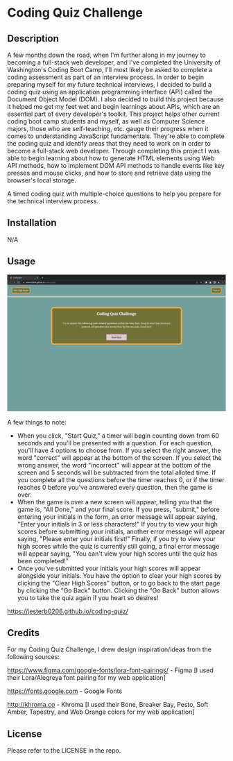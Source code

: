 # Coding Quiz Challenge

## Description

A few months down the road, when I'm further along in my journey to becoming a full-stack web developer, and I've completed the University of Washington's Coding Boot Camp, I'll most likely be asked to complete a coding assessment as part of an interview process. In order to begin preparing myself for my future technical interviews, I decided to build a coding quiz using an application programming interface (API) called the Document Object Model (DOM). I also decided to build this project because it helped me get my feet wet and begin learnings about APIs, which are an essential part of every developer's toolkit. This project helps other current coding boot camp students and myself, as well as Computer Science majors, those who are self-teaching, etc. gauge their progress when it comes to understanding JavaScript fundamentals. They're able to complete the coding quiz and identify areas that they need to work on in order to become a full-stack web developer. Through completing this project I was able to begin learning about how to generate HTML elements using Web API methods, how to implement DOM API methods to handle events like key presses and mouse clicks, and how to store and retrieve data using the browser's local storage.


A timed coding quiz with multiple-choice questions to help you prepare for the technical interview process.

## Installation

N/A

## Usage

![Coding Quiz Challenge Screenshot](assets/images/coding-quiz.png)

A few things to note:

- When you click, "Start Quiz," a timer will begin counting down from 60 seconds and you'll be presented with a question. For each question, you'll have 4 options to choose from. If you select the right answer, the word "correct" will appear at the bottom of the screen. If you select the wrong answer, the word "incorrect" will appear at the bottom of the screen and 5 seconds will be subtracted from the total alloted time. If you complete all the questions before the timer reaches 0, or if the timer reaches 0 before you've answered every question, then the game is over.
- When the game is over a new screen will appear, telling you that the game is, "All Done," and your final score. If you press, "submit," before entering your initials in the form, an error message will appear saying, "Enter your initials in 3 or less characters!" If you try to view your high scores before submitting your initials, another error message will appear saying, "Please enter your initials first!" Finally, if you try to view your high scores while the quiz is currently still going, a final error message will appear saying, "You can't view your high scores until the quiz has been completed!"
- Once you've submitted your initials your high scores will appear alongside your initials. You have the option to clear your high scores by clicking the "Clear High Scores" button, or to go back to the start page by clicking the "Go Back" button. Clicking the "Go Back" button allows you to take the quiz again if you heart so desires!

https://jesterb0206.github.io/coding-quiz/

## Credits

For my Coding Quiz Challenge, I drew design inspiration/ideas from the following sources:

https://www.figma.com/google-fonts/lora-font-pairings/ - Figma [I used their Lora/Alegreya font pairing for my web application]

https://fonts.google.com - Google Fonts 

http://khroma.co - Khroma [I used their Bone, Breaker Bay, Pesto, Soft Amber, Tapestry, and Web Orange colors for my web application]

## License

Please refer to the LICENSE in the repo.